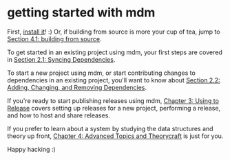 getting started with mdm
========================

First, [install it](1.1-installing-mdm.md)!  :)  Or, if building from source is more your cup of tea, jump to [Section 4.1: building from source](4.1-building-from-source.md).

To get started in an existing project using mdm, your first steps are covered in [Section 2.1: Syncing Dependencies](2.1-syncing-dependencies.md).

To start a new project using mdm, or start contributing changes to dependencies in an existing project, you'll want to know about [Section 2.2: Adding, Changing, and Removing Dependencies](2.2-adding-changing-removing-dependencies.md).

If you're ready to start publishing releases using mdm, [Chapter 3: Using to Release](3-using-to-release.md) covers setting up releases for a new project, performing a release, and how to host and share releases.

If you prefer to learn about a system by studying the data structures and theory up front, [Chapter 4: Advanced Topics and Theorycraft](4-advanced-topics-and-theorycraft.md) is just for you.

Happy hacking :)


